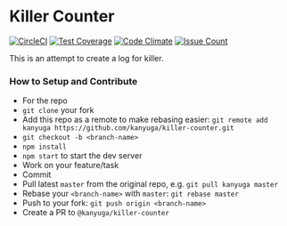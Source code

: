 # Killer Counter

[![CircleCI](https://circleci.com/gh/ProfNandaa/killer-counter/tree/master.svg?style=svg)](https://circleci.com/gh/ProfNandaa/killer-counter/tree/master) [![Test Coverage](https://codeclimate.com/github/ProfNandaa/killer-counter/badges/coverage.svg)](https://codeclimate.com/github/ProfNandaa/killer-counter/coverage) [![Code Climate](https://codeclimate.com/github/ProfNandaa/killer-counter/badges/gpa.svg)](https://codeclimate.com/github/ProfNandaa/killer-counter) [![Issue Count](https://codeclimate.com/github/ProfNandaa/killer-counter/badges/issue_count.svg)](https://codeclimate.com/github/ProfNandaa/killer-counter)

This is an attempt to create a log for killer.

### How to Setup and Contribute

- For the repo
- `git clone` your fork
- Add this repo as a remote to make rebasing easier: `git remote add kanyuga https://github.com/kanyuga/killer-counter.git`
- `git checkout -b <branch-name>`
- `npm install`
- `npm start` to start the dev server
- Work on your feature/task
- Commit
- Pull latest `master` from the original repo, e.g. `git pull kanyuga master`
- Rebase your `<branch-name>` with `master`: `git rebase master`
- Push to your fork: `git push origin <branch-name>`
- Create a PR to `@kanyuga/killer-counter`
